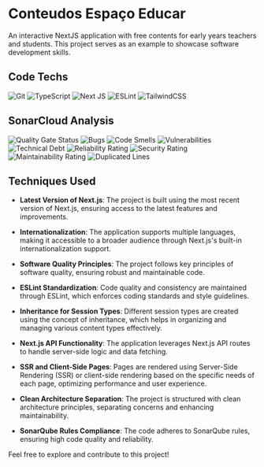 # Conteudos Espaço Educar
An interactive NextJS application with free contents for early years teachers and students. This project serves as an example to showcase software development skills.

## Code Techs

![Git](https://img.shields.io/badge/git-%23F05033.svg?style=for-the-badge&logo=git&logoColor=white)
![TypeScript](https://img.shields.io/badge/typescript-%23007ACC.svg?style=for-the-badge&logo=typescript&logoColor=white)
![Next JS](https://img.shields.io/badge/Next-black?style=for-the-badge&logo=next.js&logoColor=white)
![ESLint](https://img.shields.io/badge/ESLint-4B3263?style=for-the-badge&logo=eslint&logoColor=white)
![TailwindCSS](https://img.shields.io/badge/tailwindcss-%2338B2AC.svg?style=for-the-badge&logo=tailwind-css&logoColor=white)

## SonarCloud Analysis

![Quality Gate Status](https://sonarcloud.io/api/project_badges/measure?project=marcelo3macedo_conteudos_espacoeducar&metric=alert_status)
![Bugs](https://sonarcloud.io/api/project_badges/measure?project=marcelo3macedo_conteudos_espacoeducar&metric=bugs)
![Code Smells](https://sonarcloud.io/api/project_badges/measure?project=marcelo3macedo_conteudos_espacoeducar&metric=code_smells)
![Vulnerabilities](https://sonarcloud.io/api/project_badges/measure?project=marcelo3macedo_conteudos_espacoeducar&metric=vulnerabilities)
![Technical Debt](https://sonarcloud.io/api/project_badges/measure?project=marcelo3macedo_conteudos_espacoeducar&metric=sqale_index)
![Reliability Rating](https://sonarcloud.io/api/project_badges/measure?project=marcelo3macedo_conteudos_espacoeducar&metric=reliability_rating)
![Security Rating](https://sonarcloud.io/api/project_badges/measure?project=marcelo3macedo_conteudos_espacoeducar&metric=security_rating)
![Maintainability Rating](https://sonarcloud.io/api/project_badges/measure?project=marcelo3macedo_conteudos_espacoeducar&metric=sqale_rating)
![Duplicated Lines](https://sonarcloud.io/api/project_badges/measure?project=marcelo3macedo_conteudos_espacoeducar&metric=duplicated_lines_density)



## Techniques Used

- **Latest Version of Next.js**: The project is built using the most recent version of Next.js, ensuring access to the latest features and improvements.

- **Internationalization**: The application supports multiple languages, making it accessible to a broader audience through Next.js's built-in internationalization support.

- **Software Quality Principles**: The project follows key principles of software quality, ensuring robust and maintainable code.

- **ESLint Standardization**: Code quality and consistency are maintained through ESLint, which enforces coding standards and style guidelines.

- **Inheritance for Session Types**: Different session types are created using the concept of inheritance, which helps in organizing and managing various content types effectively.

- **Next.js API Functionality**: The application leverages Next.js API routes to handle server-side logic and data fetching.

- **SSR and Client-Side Pages**: Pages are rendered using Server-Side Rendering (SSR) or client-side rendering based on the specific needs of each page, optimizing performance and user experience.

- **Clean Architecture Separation**: The project is structured with clean architecture principles, separating concerns and enhancing maintainability.

- **SonarQube Rules Compliance**: The code adheres to SonarQube rules, ensuring high code quality and reliability.

Feel free to explore and contribute to this project!
